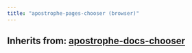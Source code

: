 ```yaml
---
title: "apostrophe-pages-chooser (browser)"
---
```

## Inherits from: [apostrophe-docs-chooser](../apostrophe-docs/browser-apostrophe-docs-chooser.html)

